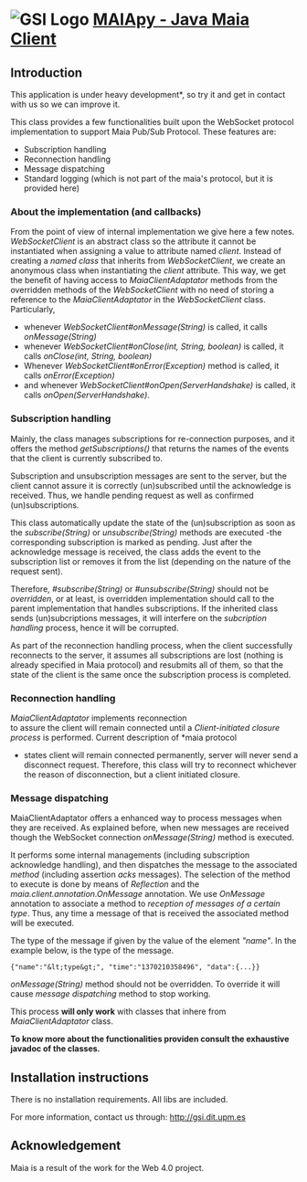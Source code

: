 ![GSI Logo](http://gsi.dit.upm.es/templates/jgsi/images/logo.png)
[MAIApy - Java Maia Client](http://gsi.dit.upm.es) 
==================================

Introduction
---------------------
This application is under heavy development*, so try it and get in contact with us so we can improve it.

This class provides a few functionalities built upon the WebSocket 
protocol implementation to support Maia Pub/Sub Protocol. These features 
are:
 
+ Subscription handling
+ Reconnection handling
+ Message dispatching
+ Standard logging (which is not part of the maia's protocol, but it is 
provided here)

### About the implementation (and callbacks)
 
From the point of view of internal implementation we give here a few 
notes. *WebSocketClient* is an abstract class so the 
attribute it cannot be instantiated when assigning a value to attribute 
named *client*. Instead of creating a 
*named class* that inherits from *WebSocketClient*, we 
create an anonymous class when instantiating the *client* 
attribute. This way, we get the benefit of having access to 
*MaiaClientAdaptator* methods from the overridden methods of 
the *WebSocketClient* with no need of storing a reference to 
the *MaiaClientAdaptator* in the *WebSocketClient* 
class. Particularly,

+ whenever *WebSocketClient#onMessage(String)* is called, it 
calls *onMessage(String)*
+ whenever *WebSocketClient#onClose(int, String, boolean)* is 
called, it calls *onClose(int, String, boolean)*
+ Whenever *WebSocketClient#onError(Exception)* method is called, 
it calls *onError(Exception)*
+ and whenever *WebSocketClient#onOpen(ServerHandshake)* is 
called, it calls *onOpen(ServerHandshake)*.



### Subscription handling

Mainly, the class manages subscriptions for re-connection purposes, 
and it  offers the method *getSubscriptions()* 
that returns the names of the events that the client is currently 
subscribed to.

Subscription and unsubscription messages are sent to the server, but 
the client cannot assure it is correctly (un)subscribed until the 
acknowledge is received. Thus, we handle pending request as well as 
confirmed (un)subscriptions.

This class automatically update the state of the (un)subscription 
as soon as the *subscribe(String)* or *unsubscribe(String)*
methods are executed -the corresponding subscription is marked as pending.
Just after the acknowledge message is received, the class adds the event 
to the subscription list or removes it from the list (depending on the 
nature of the request sent).

Therefore, *#subscribe(String)* or *#unsubscribe(String)*
should not be *overridden*, or at least, is overridden 
implementation should call to the parent implementation that handles 
subscriptions. If the inherited class sends (un)subcriptions messages, it 
will interfere on the *subcription handling* process, hence it will
be corrupted.

As part of the reconnection handling process, when the client 
successfully reconnects to the server, it assumes all subscriptions are 
lost (nothing is already specified in Maia protocol) and resubmits all 
of them, so that the state of the client is the same once the subscription 
process is completed.


### Reconnection handling

*MaiaClientAdaptator* implements reconnection  
to assure the client will remain connected until a *Client-initiated 
closure process* is performed. Current description of *maia protocol
* states client will remain connected permanently, server will never 
send a disconnect request. Therefore, this class will try to reconnect
whichever the reason of disconnection, but a client initiated closure.

 
### Message dispatching

MaiaClientAdaptator offers a enhanced way to process messages when 
they are received. As explained before, when new messages are received
though the WebSocket connection *onMessage(String)* 
method is executed. 

It performs some internal managements (including subscription 
acknowledge handling), and then dispatches the message to the associated 
*method* (including assertion *acks* messages). 
The selection of the method to execute is done by means of 
*Reflection* and the *maia.client.annotation.OnMessage* 
annotation. We use *OnMessage* annotation to associate a method 
to *reception of messages of a certain type*. Thus, any time a message 
of that is received the associated method will be executed. 

The type of the message if given by the value of the element 
*"name"*. In the example below, <type> is the type of the 
message.

    {"name":"&lt;type&gt;", "time":"1370210358496", "data":{...}}
 
*onMessage(String)* method should not be overridden.
To override it will cause *message dispatching* method to stop working.
 
This process **will only work** with classes that inhere from 
*MaiaClientAdaptator* class.

**To know more about the functionalities providen consult the exhaustive 
javadoc of the classes.**



Installation instructions
------------------------------
There is no installation requirements. All libs are included.

For more information, contact us through: http://gsi.dit.upm.es


Acknowledgement
---------------
Maia is a result of the work for the Web 4.0 project.
